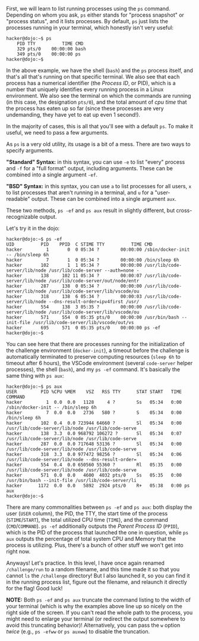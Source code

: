 First, we will learn to list running processes using the `ps` command.
Depending on whom you ask, `ps` either stands for "process snapshot" or "process status", and it lists processes.
By default, `ps` just lists the processes running in your terminal, which honestly isn't very useful:

```console
hacker@dojo:~$ ps
    PID TTY          TIME CMD
    329 pts/0    00:00:00 bash
    349 pts/0    00:00:00 ps
hacker@dojo:~$
```

In the above example, we have the shell (`bash`) and the `ps` process itself, and that's all that's running on that specific terminal.
We also see that each process has a numerical identifier (the _Process ID_, or PID), which is a number that uniquely identifies every running process in a Linux environment.
We also see the terminal on which the commands are running (in this case, the designation `pts/0`), and the total amount of _cpu time_ that the process has eaten up so far (since these processes are very undemanding, they have yet to eat up even 1 second!).

In the majority of cases, this is all that you'll see with a default `ps`.
To make it useful, we need to pass a few arguments.

As `ps` is a very old utility, its usage is a bit of a mess.
There are two ways to specify arguments.

**"Standard" Syntax:** in this syntax, you can use `-e` to list "every" process and `-f` for a "full format" output, including arguments.
These can be combined into a single argument `-ef`.

**"BSD" Syntax:** in this syntax, you can use `a` to list processes for all users, `x` to list processes that aren't running in a terminal, and `u` for a "user-readable" output.
These can be combined into a single argument `aux`.

These two methods, `ps -ef` and `ps aux` result in slightly different, but cross-recognizable output.

Let's try it in the dojo:

```console
hacker@dojo:~$ ps -ef
UID          PID    PPID  C STIME TTY          TIME CMD
hacker         1       0  0 05:34 ?        00:00:00 /sbin/docker-init -- /bin/sleep 6h
hacker         7       1  0 05:34 ?        00:00:00 /bin/sleep 6h
hacker       102       1  1 05:34 ?        00:00:00 /usr/lib/code-server/lib/node /usr/lib/code-server --auth=none -
hacker       138     102 11 05:34 ?        00:00:07 /usr/lib/code-server/lib/node /usr/lib/code-server/out/node/entr
hacker       287     138  0 05:34 ?        00:00:00 /usr/lib/code-server/lib/node /usr/lib/code-server/lib/vscode/ou
hacker       318     138  6 05:34 ?        00:00:03 /usr/lib/code-server/lib/node --dns-result-order=ipv4first /usr/
hacker       554     138  3 05:35 ?        00:00:00 /usr/lib/code-server/lib/node /usr/lib/code-server/lib/vscode/ou
hacker       571     554  0 05:35 pts/0    00:00:00 /usr/bin/bash --init-file /usr/lib/code-server/lib/vscode/out/vs
hacker       695     571  0 05:35 pts/0    00:00:00 ps -ef
hacker@dojo:~$
```

You can see here that there are processes running for the initialization of the challenge environment (`docker-init`), a timeout before the challenge is automatically terminated to preserve computing resources (`sleep 6h` to timeout after 6 hours), the VSCode environment (several `code-server` helper processes), the shell (`bash`), and my `ps -ef` command.
It's basically the same thing with `ps aux`:

```
hacker@dojo:~$ ps aux
USER         PID %CPU %MEM    VSZ   RSS TTY      STAT START   TIME COMMAND
hacker         1  0.0  0.0   1128     4 ?        Ss   05:34   0:00 /sbin/docker-init -- /bin/sleep 6h
hacker         7  0.0  0.0   2736   580 ?        S    05:34   0:00 /bin/sleep 6h
hacker       102  0.4  0.0 723944 64660 ?        Sl   05:34   0:00 /usr/lib/code-server/lib/node /usr/lib/code-serve
hacker       138  3.3  0.0 968792 106272 ?       Sl   05:34   0:07 /usr/lib/code-server/lib/node /usr/lib/code-serve
hacker       287  0.0  0.0 717648 53136 ?        Sl   05:34   0:00 /usr/lib/code-server/lib/node /usr/lib/code-serve
hacker       318  3.3  0.0 977472 98256 ?        Sl   05:34   0:06 /usr/lib/code-server/lib/node --dns-result-order=
hacker       554  0.4  0.0 650560 55360 ?        Rl   05:35   0:00 /usr/lib/code-server/lib/node /usr/lib/code-serve
hacker       571  0.0  0.0   4600  4032 pts/0    Ss   05:35   0:00 /usr/bin/bash --init-file /usr/lib/code-server/li
hacker      1172  0.0  0.0   5892  2924 pts/0    R+   05:38   0:00 ps aux
hacker@dojo:~$
```

There are many commonalities between `ps -ef` and `ps aux`: both display the user (`USER` column), the PID, the TTY, the start time of the process (`STIME`/`START`), the total utilized CPU time (`TIME`), and the command (`CMD`/`COMMAND`).
`ps -ef` additionally outputs the _Parent Process ID_ (`PPID`), which is the PID of the process that launched the one in question, while `ps aux` outputs the percentage of total system CPU and Memory that the process is utilizing.
Plus, there's a bunch of other stuff we won't get into right now.

Anyways!
Let's practice.
In this level, I have once again renamed `/challenge/run` to a random filename, and this time made it so that you cannot `ls` the `/challenge` directory!
But I also launched it, so you can find it in the running process list, figure out the filename, and relaunch it directly for the flag!
Good luck!

**NOTE:** Both `ps -ef` and `ps aux` truncate the command listing to the width of your terminal (which is why the examples above line up so nicely on the right side of the screen.
If you can't read the whole path to the process, you might need to enlarge your terminal (or redirect the output somewhere to avoid this truncating behavior)!
Alternatively, you can pass the `w` option _twice_ (e.g., `ps -efww` or `ps auxww`) to disable the truncation.
